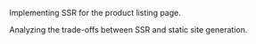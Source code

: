 Implementing SSR for the product listing page.

Analyzing the trade-offs between SSR and static site generation.